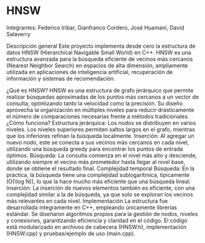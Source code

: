 # HNSW
Integrantes: Federico Iribar, Gianfranco Cordero, José Huamaní, David Salaverry


Descripción general
Este proyecto implementa desde cero la estructura de datos HNSW (Hierarchical Navigable Small World) en C++. HNSW es una estructura avanzada para la búsqueda eficiente de vecinos más cercanos (Nearest Neighbor Search) en espacios de alta dimensión, ampliamente utilizada en aplicaciones de inteligencia artificial, recuperación de información y sistemas de recomendación.


¿Qué es HNSW?
HNSW es una estructura de grafo jerárquico que permite realizar búsquedas aproximadas de los puntos más cercanos a un vector de consulta, optimizando tanto la velocidad como la precisión. Su diseño aprovecha la organización en múltiples niveles para reducir drásticamente el número de comparaciones necesarias frente a métodos tradicionales.
¿Cómo funciona?
Estructura jerárquica: Los nodos se distribuyen en varios niveles. Los niveles superiores permiten saltos largos en el grafo, mientras que los inferiores refinan la búsqueda localmente.
Inserción: Al agregar un nuevo nodo, este se conecta a sus vecinos más cercanos en cada nivel, utilizando una búsqueda greedy para encontrar los puntos de entrada óptimos.
Búsqueda: La consulta comienza en el nivel más alto y desciende, utilizando siempre el vecino más prometedor hasta llegar al nivel base, donde se obtiene el resultado final.
Complejidad temporal
Búsqueda: En la práctica, la búsqueda tiene una complejidad sublogarítmica, típicamente (O(\log N)), lo que la hace mucho más eficiente que una búsqueda lineal.
Inserción: La inserción de nuevos elementos también es eficiente, con una complejidad similar a la de búsqueda, ya que solo se exploran los vecinos más relevantes en cada nivel.
Implementación
La estructura fue desarrollada íntegramente en C++, empleando únicamente librerías estándar.
Se diseñaron algoritmos propios para la gestión de nodos, niveles y conexiones, garantizando eficiencia y claridad en el código.
El código está modularizado en archivos de cabecera (HNSW.h), implementación (HNSW.cpp) y pruebas/ejemplo de uso (main.cpp).
